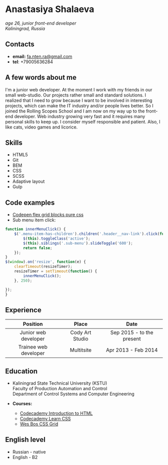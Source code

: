   # Anastasiya Shalaeva #
  
  *age 26, junior front-end developer*  
  *Kaliningrad, Russia*  
  
  
  ## Contacts 
  
  * **email:** [fa.nten.ra@gmail.com](mailto:fa.nten.ra@gmail.com)
  * **tel**: +79005636284  
  
  ## A few words about me 
  
  I'm a junior web developer. At the moment I work with my friends in our small web-studio. Our projects rather small and standard solutions. I realized that I need to grow because I want to be involved in interesting projects, which can make the IT industry and/or people lives better. So I joined the Rolling Scopes School and I am now on my way up to the front-end developer. Web industry growing very fast and it requires many personal skills to keep up. I consider myself responsible and patient. Also, I like cats, video games and licorice. 
  
  
  ## Skills 
  
  * HTML5
  * Git
  * BEM
  * CSS
  * SCSS
  * Adaptive layout
  * Gulp
  
  ## Code examples 
  
 * [Codepen flex grid blocks pure css](https://codepen.io/fantenra/pen/qxjvbg)
 * Sub menu item click:
```javascript
function innerMenuClick() {
    $('.menu-item-has-children').children('.header__nav-link').click(function (e) {
        $(this).toggleClass('active');
        $(this).siblings('.sub-menu').slideToggle('600');
        return false;
    });
}
$(window).on('resize', function(e) {
    clearTimeout(resizeTimer);
    resizeTimer = setTimeout(function() {
        innerMenuClick();
    }, 250);

});
}
```
  
  ## Experience
  
  | Position        | Place         | Date  |
  | :-------------: |:-------------:|:-----:|
  | Junior web developer      | Cody Art Studio | Sep 2015 - to the present |
  | Trainee web developer     | Multitsite      |   Apr 2013 - Feb 2014     |
  
  
  ## Education 
  
  * Kaliningrad State Technical University (KSTU)  
    Faculty of Production Automation and Control  
    Department of Control Systems and Computer Engineering
    
  * **Courses:**  
      * [Codecademy Introduction to HTML](https://www.codecademy.com/learn/learn-html)
      * [Codecademy Learn CSS](https://www.codecademy.com/learn/learn-css)
      * [Wes Bos CSS Grid](https://cssgrid.io/)
  
  
  ## English level
  
  * Russian - native
  * English - B2 
  
